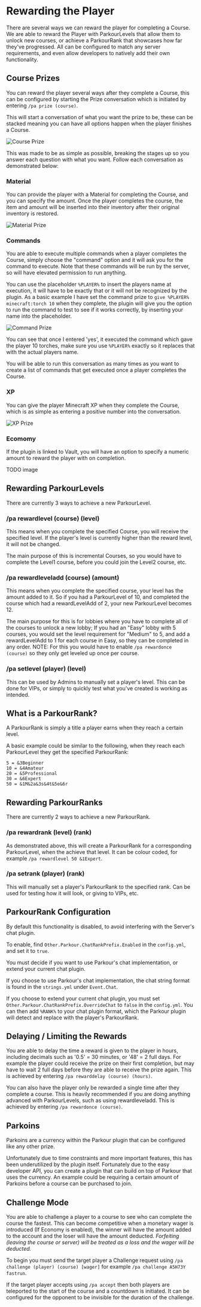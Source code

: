 Rewarding the Player
======

There are several ways we can reward the player for completing a Course. We are able to reward the Player with ParkourLevels that allow them to unlock new courses, or achieve a ParkourRank that showcases how far they've progressed. All can be configured to match any server requirements, and even allow developers to natively add their own functionality.

## Course Prizes

You can reward the player several ways after they complete a Course, this can be configured by starting the Prize conversation which is initiated by entering `/pa prize (course)`.

This will start a conversation of what you want the prize to be, these can be stacked meaning you can have all options happen when the player finishes a Course.

![Course Prize](https://i.imgur.com/syeM4Cn.jpg "Course Prize")

This was made to be as simple as possible, breaking the stages up so you answer each question with what you want. Follow each conversation as demonstrated below:

### Material

You can provide the player with a Material for completing the Course, and you can specify the amount. Once the player completes the course, the item and amount will be inserted into their inventory after their original inventory is restored.

![Material Prize](https://i.imgur.com/xgLug6k.jpg "Material Prize")

### Commands

You are able to execute multiple commands when a player completes the Course, simply choose the "command" option and it will ask you for the command to execute. Note that these commands will be run by the server, so will have elevated permission to run anything.

You can use the placeholder `%PLAYER%` to insert the players name at execution, it will have to be exactly that or it will not be recognized by the plugin. As a basic example I have set the command prize to `give %PLAYER% minecraft:torch 10` when they complete, the plugin will give you the option to run the command to test to see if it works correctly, by inserting your name into the placeholder.

![Command Prize](https://i.imgur.com/i9Vfb98.jpg "Command Prize")

You can see that once I entered 'yes', it executed the command which gave the player 10 torches, make sure you use `%PLAYER%` exactly so it replaces that with the actual players name.

You will be able to run this conversation as many times as you want to create a list of commands that get executed once a player completes the Course.

### XP

You can give the player Minecraft XP when they complete the Course, which is as simple as entering a positive number into the conversation.

![XP Prize](https://i.imgur.com/43qKmUn.jpg "XP Prize")

### Ecomomy

If the plugin is linked to Vault, you will have an option to specify a numeric amount to reward the player with on completion.

TODO image

## Rewarding ParkourLevels

There are currently 3 ways to achieve a new ParkourLevel.

### /pa rewardlevel (course) (level)

This means when you complete the specified Course, you will receive the specified level. If the player's level is currently higher than the reward level, it will not be changed.

The main purpose of this is incremental Courses, so you would have to complete the Level1 course, before you could join the Level2 course, etc.

### /pa rewardleveladd (course) (amount)

This means when you complete the specified course, your level has the amount added to it. So if you had a ParkourLevel of 10, and completed the course which had a rewardLevelAdd of 2, your new ParkourLevel becomes 12.

The main purpose for this is for lobbies where you have to complete all of the courses to unlock a new lobby; If you had an "Easy" lobby with 5 courses, you would set the level requirement for "Medium" to 5, and add a rewardLevelAdd to 1 for each course in Easy, so they can be completed in any order. NOTE: For this you would have to enable `/pa rewardonce (course)` so they only get leveled up once per course.

### /pa setlevel (player) (level)

This can be used by Admins to manually set a player's level. This can be done for VIPs, or simply to quickly test what you've created is working as intended.

## What is a ParkourRank?

A ParkourRank is simply a title a player earns when they reach a certain level.

A basic example could be similar to the following, when they reach each ParkourLevel they get the specified ParkourRank:

    5 = &3Beginner
    10 = &4Amateur
    20 = &5Professional
    30 = &6Expert
    50 = &1M&2a&3s&4t&5e&6r

## Rewarding ParkourRanks

There are currently 2 ways to achieve a new ParkourRank.

### /pa rewardrank (level) (rank)

As demonstrated above, this will create a ParkourRank for a corresponding ParkourLevel, when the achieve that level. It can be colour coded, for example `/pa rewardlevel 50 &1Expert`.

### /pa setrank (player) (rank)

This will manually set a player's ParkourRank to the specified rank. Can be used for testing how it will look, or giving to VIPs, etc.

## ParkourRank Configuration

By default this functionality is disabled, to avoid interfering with the Server's chat plugin.

To enable, find `Other.Parkour.ChatRankPrefix.Enabled` in the `config.yml`, and set it to `true`.

You must decide if you want to use Parkour's chat implementation, or extend your current chat plugin.

If you choose to use Parkour's chat implementation, the chat string format is found in the `strings.yml` under `Event.Chat`.

If you choose to extend your current chat plugin, you must set `Other.Parkour.ChatRankPrefix.OverrideChat` to `false` in the `config.yml`. You can then add `%RANK%` to your chat plugin format, which the Parkour plugin will detect and replace with the player's ParkourRank.

## Delaying / Limiting the Rewards

You are able to delay the time a reward is given to the player in hours, including decimals such as '0.5' = 30 minutes, or '48' = 2 full days. For example the player could receive the prize on their first completion, but may have to wait 2 full days before they are able to receive the prize again. This is achieved by entering `/pa rewarddelay (course) (hours)`.

You can also have the player only be rewarded a single time after they complete a course. This is heavily recommended if you are doing anything advanced with ParkourLevels, such as using rewardleveladd. This is achieved by entering `/pa rewardonce (course)`.

## Parkoins

Parkoins are a currency within the Parkour plugin that can be configured like any other prize.

Unfortunately due to time constraints and more important features, this has been underutilized by the plugin itself. Fortunately due to the easy developer API, you can create a plugin that can build on top of Parkour that uses the currency. An example could be requiring a certain amount of Parkoins before a course can be purchased to join.

## Challenge Mode

You are able to challenge a player to a course to see who can complete the course the fastest. This can become competitive when a monetary wager is introduced (If Economy is enabled), the winner will have the amount added to the account and the loser will have the amount deducted. 
_Forfeiting (leaving the course or server) will be treated as a loss and the wager will be deducted._

To begin you must send the target player a Challenge request using `/pa challenge (player) (course) [wager]` for example `/pa challenge A5H73Y fastrun`.

If the target player accepts using `/pa accept` then both players are teleported to the start of the course and a countdown is initiated. It can be configured for the opponent to be invisible for the duration of the challenge.
